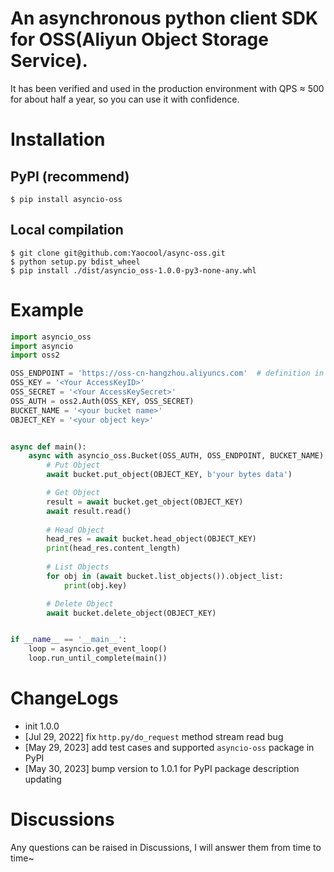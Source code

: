 # An asynchronous python client SDK for OSS(Aliyun Object Storage Service).
It has been verified and used in the production environment with QPS ≈ 500  for about half a year, so you can use it with confidence.

# Installation
## PyPI (recommend)
```shell script
$ pip install asyncio-oss
```

## Local compilation
```shell script
$ git clone git@github.com:Yaocool/async-oss.git
$ python setup.py bdist_wheel
$ pip install ./dist/asyncio_oss-1.0.0-py3-none-any.whl
```

# Example
```python
import asyncio_oss
import asyncio
import oss2

OSS_ENDPOINT = 'https://oss-cn-hangzhou.aliyuncs.com'  # definition in https://help.aliyun.com/document_detail/31837.html
OSS_KEY = '<Your AccessKeyID>'
OSS_SECRET = '<Your AccessKeySecret>'
OSS_AUTH = oss2.Auth(OSS_KEY, OSS_SECRET)
BUCKET_NAME = '<your bucket name>'
OBJECT_KEY = '<your object key>'


async def main():
    async with asyncio_oss.Bucket(OSS_AUTH, OSS_ENDPOINT, BUCKET_NAME) as bucket:
        # Put Object
        await bucket.put_object(OBJECT_KEY, b'your bytes data')

        # Get Object
        result = await bucket.get_object(OBJECT_KEY)
        await result.read()
        
        # Head Object
        head_res = await bucket.head_object(OBJECT_KEY)
        print(head_res.content_length)
        
        # List Objects
        for obj in (await bucket.list_objects()).object_list:
            print(obj.key)

        # Delete Object
        await bucket.delete_object(OBJECT_KEY)


if __name__ == '__main__':
    loop = asyncio.get_event_loop()
    loop.run_until_complete(main())
```

# ChangeLogs
* init 1.0.0
* [Jul 29, 2022] fix `http.py/do_request` method stream read bug
* [May 29, 2023] add test cases and supported `asyncio-oss` package in PyPI
* [May 30, 2023] bump version to 1.0.1 for PyPI package description updating

# Discussions
Any questions can be raised in Discussions, I will answer them from time to time~
